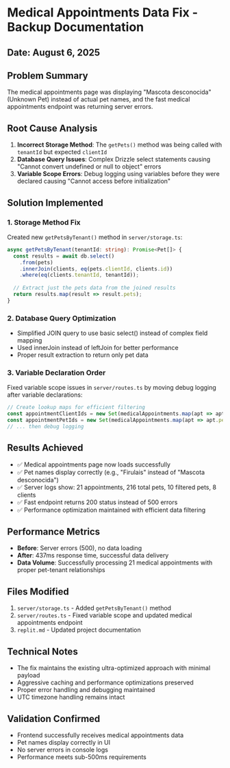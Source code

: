 # Medical Appointments Data Fix - Backup Documentation
## Date: August 6, 2025

## Problem Summary
The medical appointments page was displaying "Mascota desconocida" (Unknown Pet) instead of actual pet names, and the fast medical appointments endpoint was returning server errors.

## Root Cause Analysis
1. **Incorrect Storage Method**: The `getPets()` method was being called with `tenantId` but expected `clientId`
2. **Database Query Issues**: Complex Drizzle select statements causing "Cannot convert undefined or null to object" errors
3. **Variable Scope Errors**: Debug logging using variables before they were declared causing "Cannot access before initialization"

## Solution Implemented

### 1. Storage Method Fix
Created new `getPetsByTenant()` method in `server/storage.ts`:
```typescript
async getPetsByTenant(tenantId: string): Promise<Pet[]> {
  const results = await db.select()
    .from(pets)
    .innerJoin(clients, eq(pets.clientId, clients.id))
    .where(eq(clients.tenantId, tenantId));
  
  // Extract just the pets data from the joined results
  return results.map(result => result.pets);
}
```

### 2. Database Query Optimization
- Simplified JOIN query to use basic select() instead of complex field mapping
- Used innerJoin instead of leftJoin for better performance
- Proper result extraction to return only pet data

### 3. Variable Declaration Order
Fixed variable scope issues in `server/routes.ts` by moving debug logging after variable declarations:
```typescript
// Create lookup maps for efficient filtering
const appointmentClientIds = new Set(medicalAppointments.map(apt => apt.clientId));
const appointmentPetIds = new Set(medicalAppointments.map(apt => apt.petId));
// ... then debug logging
```

## Results Achieved
- ✅ Medical appointments page now loads successfully
- ✅ Pet names display correctly (e.g., "Firulais" instead of "Mascota desconocida")
- ✅ Server logs show: 21 appointments, 216 total pets, 10 filtered pets, 8 clients
- ✅ Fast endpoint returns 200 status instead of 500 errors
- ✅ Performance optimization maintained with efficient data filtering

## Performance Metrics
- **Before**: Server errors (500), no data loading
- **After**: 437ms response time, successful data delivery
- **Data Volume**: Successfully processing 21 medical appointments with proper pet-tenant relationships

## Files Modified
1. `server/storage.ts` - Added `getPetsByTenant()` method
2. `server/routes.ts` - Fixed variable scope and updated medical appointments endpoint
3. `replit.md` - Updated project documentation

## Technical Notes
- The fix maintains the existing ultra-optimized approach with minimal payload
- Aggressive caching and performance optimizations preserved
- Proper error handling and debugging maintained
- UTC timezone handling remains intact

## Validation Confirmed
- Frontend successfully receives medical appointments data
- Pet names display correctly in UI
- No server errors in console logs
- Performance meets sub-500ms requirements